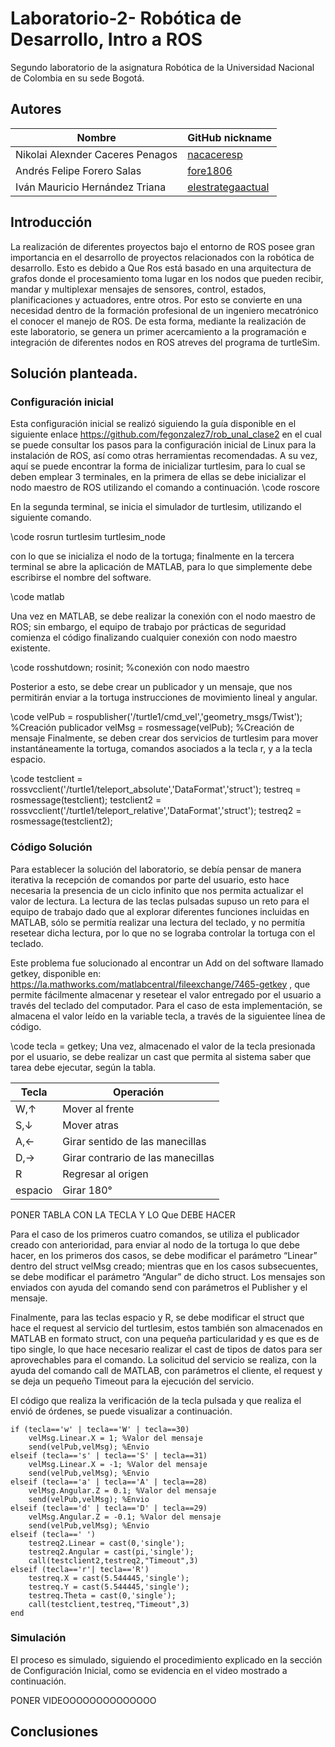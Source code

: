 # Laboratorio-2- Robótica de Desarrollo, Intro a ROS
 
Segundo laboratorio de la asignatura Robótica de la Universidad Nacional de Colombia en su sede Bogotá.
 
## Autores
 
|              Nombre              |GitHub nickname|
|----------------------------------|---------------|
| Nikolai Alexnder Caceres Penagos |[nacaceresp](https://github.com/nacaceresp)|
|    Andrés Felipe Forero Salas    |[fore1806](https://github.com/fore1806)|
|  Iván Mauricio Hernández Triana  |[elestrategaactual](https://github.com/elestrategaactual)|
 
## Introducción
 
La realización de diferentes proyectos bajo el entorno de ROS posee gran importancia en el desarrollo de proyectos relacionados con la robótica de desarrollo. Esto es debido a Que Ros está basado en una arquitectura de grafos donde el procesamiento toma lugar en los nodos que pueden recibir, mandar y multiplexar mensajes de sensores, control, estados, planificaciones y actuadores, entre otros. Por esto se convierte en una necesidad dentro de la formación profesional de un ingeniero mecatrónico el conocer el manejo de ROS. De esta forma, mediante la realización de este laboratorio, se genera un primer acercamiento a la programación e integración de diferentes nodos en ROS atreves del programa de turtleSim.
 
## Solución planteada.
 
### Configuración inicial
Esta configuración inicial se realizó siguiendo la guía disponible en el siguiente enlace https://github.com/fegonzalez7/rob_unal_clase2 en el cual se puede consultar los pasos para la configuración inicial de Linux para la instalación de ROS, así como otras herramientas recomendadas. A su vez, aquí se puede encontrar la forma de inicializar turtlesim, para lo cual se deben emplear 3 terminales, en la primera de ellas se debe inicializar el nodo maestro de ROS utilizando el comando a continuación.
\code
roscore
 

En la segunda terminal, se inicia el simulador de turtlesim, utilizando el siguiente comando.

\code
rosrun turtlesim turtlesim_node

con lo que se inicializa el nodo de la tortuga; finalmente en la tercera terminal se abre la aplicación de MATLAB, para lo que simplemente debe escribirse el nombre del software.

\code
matlab


Una vez en MATLAB, se debe realizar la conexión con el nodo maestro de ROS; sin embargo, el equipo de trabajo por prácticas de seguridad comienza el código finalizando cualquier conexión con nodo maestro existente.

\code
rosshutdown; 
rosinit; %conexión con nodo maestro

Posterior a esto, se debe crear un publicador y un mensaje, que nos permitirán enviar a la tortuga instrucciones de movimiento lineal y angular.

\code
velPub = rospublisher('/turtle1/cmd_vel','geometry_msgs/Twist'); %Creación publicador
velMsg = rosmessage(velPub); %Creación de mensaje
Finalmente, se deben crear dos servicios de turtlesim para mover instantáneamente la tortuga, comandos asociados a la tecla r, y a la tecla espacio. 

\code 
testclient = rossvcclient('/turtle1/teleport_absolute','DataFormat','struct');
	testreq  = rosmessage(testclient);
	testclient2 = rossvcclient('/turtle1/teleport_relative','DataFormat','struct');
	testreq2  = rosmessage(testclient2);
### Código Solución

Para establecer la solución del laboratorio, se debía pensar de manera iterativa la recepción de comandos por parte del usuario, esto hace necesaria la presencia de un ciclo infinito que nos permita actualizar el valor de lectura. La lectura de las teclas pulsadas supuso un reto para el equipo de trabajo dado que al explorar diferentes funciones incluidas en MATLAB, sólo se permitía realizar una lectura del teclado, y no permitía resetear dicha lectura, por lo que no se lograba controlar la tortuga con el teclado.

Este problema fue solucionado al encontrar un Add on del software llamado getkey, disponible en: https://la.mathworks.com/matlabcentral/fileexchange/7465-getkey , que permite fácilmente almacenar y resetear el valor entregado por el usuario a través del teclado del computador. Para el caso de esta implementación, se almacena el valor leído en la variable tecla, a través de la siguientee línea de código.

\code 
tecla = getkey;
Una vez, almacenado el valor de la tecla presionada por el usuario, se debe realizar un cast que permita al sistema saber que tarea debe ejecutar, según la tabla.


| Tecla | Operación                        |
| -- | -- |
|W,↑    | Mover al frente                  |
|S,↓    | Mover atras                      |
|A,←    | Girar sentido de las manecillas  |
|D,→    | Girar contrario de las manecillas|
|R      | Regresar al origen               |
|espacio| Girar 180°                       |


PONER TABLA CON LA TECLA Y LO Que DEBE HACER



Para el caso de los primeros cuatro comandos, se utiliza el publicador creado con anterioridad, para enviar al nodo de la tortuga lo que debe hacer, en los primeros dos casos, se debe modificar el parámetro “Linear” dentro del struct velMsg creado; mientras que en los casos subsecuentes, se debe modificar el parámetro “Angular” de dicho struct. Los mensajes son enviados con ayuda del comando send con parámetros el Publisher y el mensaje.

Finalmente, para las teclas espacio y R, se debe modificar el struct que hace el request al servicio del turtlesim, estos también son almacenados en MATLAB en formato struct, con una pequeña particularidad y es que es de tipo single, lo que hace necesario realizar el cast de tipos de datos para ser aprovechables para el comando. La solicitud del servicio se realiza, con la ayuda del comando call de MATLAB, con parámetros el cliente, el request y se deja un pequeño Timeout para la ejecución del servicio.

El código que realiza la verificación de la tecla pulsada y que realiza el envió de órdenes, se puede visualizar a continuación.

    if (tecla=='w' | tecla=='W' | tecla==30)
        velMsg.Linear.X = 1; %Valor del mensaje
        send(velPub,velMsg); %Envio
    elseif (tecla=='s' | tecla=='S' | tecla==31)
        velMsg.Linear.X = -1; %Valor del mensaje
        send(velPub,velMsg); %Envio
    elseif (tecla=='a' | tecla=='A' | tecla==28)
        velMsg.Angular.Z = 0.1; %Valor del mensaje
        send(velPub,velMsg); %Envio
    elseif (tecla=='d' | tecla=='D' | tecla==29)
        velMsg.Angular.Z = -0.1; %Valor del mensaje
        send(velPub,velMsg); %Envio
    elseif (tecla==' ')
        testreq2.Linear = cast(0,'single');
        testreq2.Angular = cast(pi,'single');
        call(testclient2,testreq2,"Timeout",3)
    elseif (tecla=='r'| tecla=='R')
        testreq.X = cast(5.544445,'single');
        testreq.Y = cast(5.544445,'single');
        testreq.Theta = cast(0,'single');
        call(testclient,testreq,"Timeout",3)
    end

### Simulación

El proceso es simulado, siguiendo el procedimiento explicado en la sección de Configuración Inicial, como se evidencia en el video mostrado a continuación.

PONER VIDEOOOOOOOOOOOOOO

## Conclusiones

